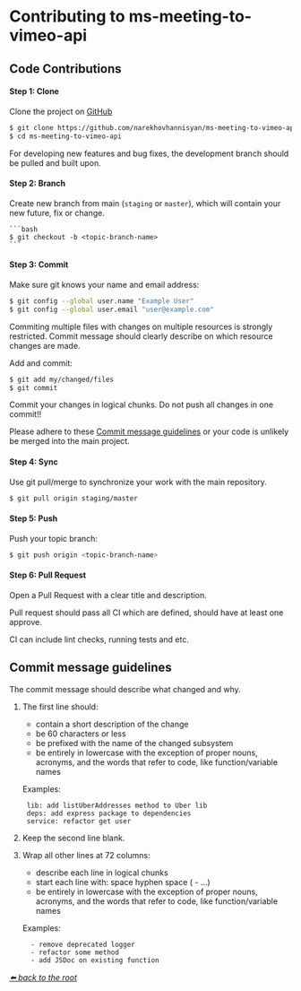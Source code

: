 # Contributing to ms-meeting-to-vimeo-api

## Code Contributions

#### Step 1: Clone

Clone the project on [GitHub](https://github.com/narekhovhannisyan/ms-meeting-to-vimeo-api.git)
   
   ```bash
   $ git clone https://github.com/narekhovhannisyan/ms-meeting-to-vimeo-api.git
   $ cd ms-meeting-to-vimeo-api
   ```
   
For developing new features and bug fixes, the development branch should be pulled and built upon.

#### Step 2: Branch

Create new branch from main (`staging` or `master`), which will contain your new future, fix or change. 

    ```bash
    $ git checkout -b <topic-branch-name>
    ```

#### Step 3: Commit

Make sure git knows your name and email address:

   ```bash
   $ git config --global user.name "Example User"
   $ git config --global user.email "user@example.com"
   ```

Commiting multiple files with changes on multiple resources is strongly restricted.
Commit message should clearly describe on which resource changes are made.

Add and commit:

   ```bash
   $ git add my/changed/files
   $ git commit
   ```  
    
Commit your changes in logical chunks. Do not push all changes in one commit!! 

Please adhere to these [Commit message guidelines](#commit-message-guidelines)
   or your code is unlikely be merged into the main project.

#### Step 4: Sync

Use git pull/merge to synchronize your work with the main repository.

   ```bash
   $ git pull origin staging/master
   ```
   
#### Step 5: Push

Push your topic branch:

   ```bash
   $ git push origin <topic-branch-name>
   ```

#### Step 6: Pull Request

Open a Pull Request with a clear title and description.

Pull request should pass all CI which are defined, should have at least one approve.

CI can include lint checks, running tests and etc.

## Commit message guidelines

The commit message should describe what changed and why.

   1. The first line should:
       * contain a short description of the change
       * be 60 characters or less
       * be prefixed with the name of the changed subsystem
       * be entirely in lowercase with the exception of proper nouns, acronyms, and the words that refer to code,
         like function/variable names
        
       Examples:
       
       ```
        lib: add listUberAddresses method to Uber lib
        deps: add express package to dependencies
        service: refactor get user
       ```
   2. Keep the second line blank. 
          
   3. Wrap all other lines at 72 columns:
      * describe each line in logical chunks
      * start each line with: space hyphen space ( - ...)
      * be entirely in lowercase with the exception of proper nouns, acronyms, and the words that refer to code,
        like function/variable names
      
      Examples:
      
      ```    
        - remove deprecated logger
        - refactor some method
        - add JSDoc on existing function
      ```

*[⬅️ back to the root](/README.md#ms-meeting-to-vimeo-api)*      
